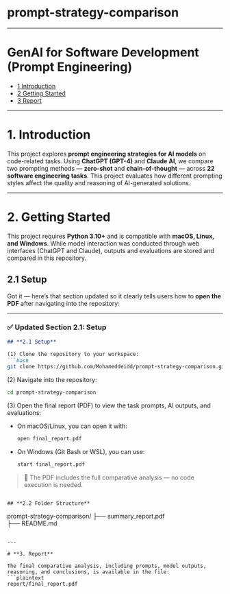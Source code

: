 

# prompt-strategy-comparison

---

# GenAI for Software Development (Prompt Engineering)

* [1 Introduction](#1-introduction)  
* [2 Getting Started](#2-getting-started)  
* [3 Report](#3-report)  

---

# **1. Introduction**  
This project explores **prompt engineering strategies for AI models** on code-related tasks. Using **ChatGPT (GPT-4)** and **Claude AI**, we compare two prompting methods — **zero-shot** and **chain-of-thought** — across **22 software engineering tasks**. This project evaluates how different prompting styles affect the quality and reasoning of AI-generated solutions.

---

# **2. Getting Started**

This project requires **Python 3.10+** and is compatible with **macOS, Linux, and Windows**. While model interaction was conducted through web interfaces (ChatGPT and Claude), outputs and evaluations are stored and compared in this repository.

## **2.1 Setup**
Got it — here’s that section updated so it clearly tells users how to **open the PDF** after navigating into the repository:

---

### ✅ Updated Section 2.1: Setup

```markdown
## **2.1 Setup**

(1) Clone the repository to your workspace:  
```bash
git clone https://github.com/Mohameddeidd/prompt-strategy-comparison.git
```

(2) Navigate into the repository:  
```bash
cd prompt-strategy-comparison
```

(3) Open the final report (PDF) to view the task prompts, AI outputs, and evaluations:  
- On macOS/Linux, you can open it with:
  ```bash
  open final_report.pdf
  ```
- On Windows (Git Bash or WSL), you can use:
  ```bash
  start final_report.pdf
  ```

> 📄 The PDF includes the full comparative analysis — no code execution is needed.
```

## **2.2 Folder Structure**

```
prompt-strategy-comparison/
├── summary_report.pdf               
├── README.md
```

---

# **3. Report**

The final comparative analysis, including prompts, model outputs, reasoning, and conclusions, is available in the file:  
```plaintext
report/final_report.pdf
```
